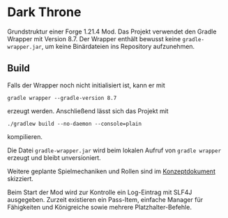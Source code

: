 # Dark Throne

Grundstruktur einer Forge 1.21.4 Mod. Das Projekt verwendet den Gradle Wrapper mit Version 8.7.
Der Wrapper enthält bewusst keine `gradle-wrapper.jar`, um keine Binärdateien ins Repository aufzunehmen.

## Build

Falls der Wrapper noch nicht initialisiert ist, kann er mit

```
gradle wrapper --gradle-version 8.7
```

erzeugt werden. Anschließend lässt sich das Projekt mit

```
./gradlew build --no-daemon --console=plain
```

kompilieren.

Die Datei `gradle-wrapper.jar` wird beim lokalen Aufruf von `gradle wrapper` erzeugt und bleibt unversioniert.

Weitere geplante Spielmechaniken und Rollen sind im [Konzeptdokument](docs/PLAN.md) skizziert.

Beim Start der Mod wird zur Kontrolle ein Log-Eintrag mit SLF4J ausgegeben.
Zurzeit existieren ein Pass-Item, einfache Manager für Fähigkeiten und Königreiche sowie mehrere Platzhalter-Befehle.

